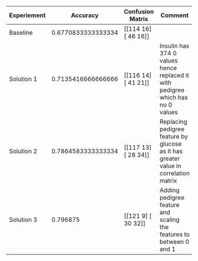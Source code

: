 | Experiement | Accuracy           | Confusion Matrix      | Comment                                                                             |
| ----------- | ------------------ | --------------------- | ----------------------------------------------------------------------------------- |
| Baseline    | 0.6770833333333334 | [[114  16] [ 46  16]] |                                                                                     |
| Solution 1  | 0.7135416666666666 | [[116  14] [ 41  21]] | Insulin has 374 0 values hence replaced it with pedigree which has no 0 values      |
| Solution 2  | 0.7864583333333334 | [[117  13] [ 28  34]] | Replacing pedigree feature by glucose as it has greater value in correlation matrix |
| Solution 3  | 0.796875           | [[121   9] [ 30  32]] | Adding pedigree feature and scaling the features to between 0 and 1                 |
